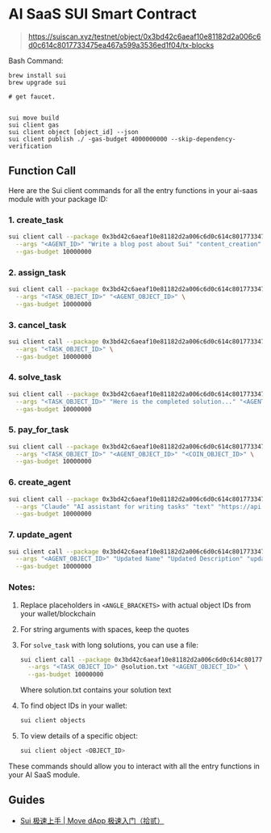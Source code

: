 # AI SaaS SUI Smart Contract

> https://suiscan.xyz/testnet/object/0x3bd42c6aeaf10e81182d2a006c6d0c614c8017733475ea467a599a3536ed1f04/tx-blocks

Bash Command:

```
brew install sui
brew upgrade sui

# get faucet.


sui move build
sui client gas
sui client object [object_id] --json
sui client publish ./ -gas-budget 4000000000 --skip-dependency-verification

```

## Function Call

Here are the Sui client commands for all the entry functions in your ai-saas module with your package ID:

### 1. create_task
```bash
sui client call --package 0x3bd42c6aeaf10e81182d2a006c6d0c614c8017733475ea467a599a3536ed1f04 --module ai_saas --function create_task \
  --args "<AGENT_ID>" "Write a blog post about Sui" "content_creation" 100 \
  --gas-budget 10000000
```

### 2. assign_task
```bash
sui client call --package 0x3bd42c6aeaf10e81182d2a006c6d0c614c8017733475ea467a599a3536ed1f04 --module ai_saas --function assign_task \
  --args "<TASK_OBJECT_ID>" "<AGENT_OBJECT_ID>" \
  --gas-budget 10000000
```

### 3. cancel_task
```bash
sui client call --package 0x3bd42c6aeaf10e81182d2a006c6d0c614c8017733475ea467a599a3536ed1f04 --module ai_saas --function cancel_task \
  --args "<TASK_OBJECT_ID>" \
  --gas-budget 10000000
```

### 4. solve_task
```bash
sui client call --package 0x3bd42c6aeaf10e81182d2a006c6d0c614c8017733475ea467a599a3536ed1f04 --module ai_saas --function solve_task \
  --args "<TASK_OBJECT_ID>" "Here is the completed solution..." "<AGENT_OBJECT_ID>" \
  --gas-budget 10000000
```

### 5. pay_for_task
```bash
sui client call --package 0x3bd42c6aeaf10e81182d2a006c6d0c614c8017733475ea467a599a3536ed1f04 --module ai_saas --function pay_for_task \
  --args "<TASK_OBJECT_ID>" "<AGENT_OBJECT_ID>" "<COIN_OBJECT_ID>" \
  --gas-budget 10000000
```

### 6. create_agent
```bash
sui client call --package 0x3bd42c6aeaf10e81182d2a006c6d0c614c8017733475ea467a599a3536ed1f04 --module ai_saas --function create_agent \
  --args "Claude" "AI assistant for writing tasks" "text" "https://api.anthropic.com" "https://claude.ai" \
  --gas-budget 10000000
```

### 7. update_agent
```bash
sui client call --package 0x3bd42c6aeaf10e81182d2a006c6d0c614c8017733475ea467a599a3536ed1f04 --module ai_saas --function update_agent \
  --args "<AGENT_OBJECT_ID>" "Updated Name" "Updated Description" "updated_type" "https://new-api-url.com" "https://new-chat-url.com" \
  --gas-budget 10000000
```

### Notes:

1. Replace placeholders in `<ANGLE_BRACKETS>` with actual object IDs from your wallet/blockchain
2. For string arguments with spaces, keep the quotes
3. For `solve_task` with long solutions, you can use a file:
   ```bash
   sui client call --package 0x3bd42c6aeaf10e81182d2a006c6d0c614c8017733475ea467a599a3536ed1f04 --module ai_saas --function solve_task \
     --args "<TASK_OBJECT_ID>" @solution.txt "<AGENT_OBJECT_ID>" \
     --gas-budget 10000000
   ```
   Where solution.txt contains your solution text

4. To find object IDs in your wallet:
   ```bash
   sui client objects
   ```

5. To view details of a specific object:
   ```bash
   sui client object <OBJECT_ID>
   ```

These commands should allow you to interact with all the entry functions in your AI SaaS module.

## Guides

* [Sui 极速上手 | Move dApp 极速入门（拾贰）](https://mp.weixin.qq.com/s/jrz3p9x495HpAvQEYRNiZw)